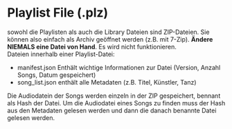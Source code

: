 # Playlist File (.plz)
sowohl die Playlisten als auch die Library Dateien sind ZIP-Dateien. Sie können also einfach als Archiv geöffnet werden (z.B. mit 7-Zip). **Ändere NIEMALS eine Datei von Hand**. Es wird nicht funktionieren.<br>
Dateien innerhalb einer Playlist-Datei:
- manifest.json Enthält wichtige Informationen zur Datei (Version, Anzahl Songs, Datum gespeichert)
- song_list.json enthält alle Metadaten (z.B. Titel, Künstler, Tanz)

Die Audiodatein der Songs werden einzeln in der ZIP gespeichert, bennant als Hash der Datei.
Um die Audiodatei eines Songs zu finden muss der Hash aus den Metadaten gelesen werden und dann die danach benannte Datei gelesen werden.